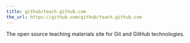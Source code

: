 ```yaml
---
title: github/teach.github.com
the_url: https://github.com/github/teach.github.com
---
```


The open source teaching materials site for Git and GitHub technologies.
